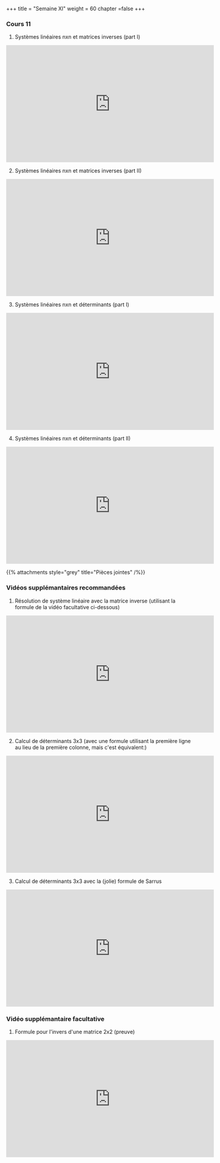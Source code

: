 +++
title = "Semaine XI"
weight = 60
chapter =false
+++


### Cours 11

1) Systèmes linéaires nxn et matrices inverses (part I)

<iframe width="560" height="315" src="https://www.youtube.com/embed/L4XTK5KygOU" frameborder="0" allow="accelerometer; autoplay; clipboard-write; encrypted-media; gyroscope; picture-in-picture" allowfullscreen></iframe>

2) Systèmes linéaires nxn et matrices inverses (part II)

<iframe width="560" height="315" src="https://www.youtube.com/embed/j6PPJKSmS0U" frameborder="0" allow="accelerometer; autoplay; clipboard-write; encrypted-media; gyroscope; picture-in-picture" allowfullscreen></iframe>

3) Systèmes linéaires nxn et déterminants (part I)

<iframe width="560" height="315" src="https://www.youtube.com/embed/_Ja62t3_PlE" frameborder="0" allow="accelerometer; autoplay; clipboard-write; encrypted-media; gyroscope; picture-in-picture" allowfullscreen></iframe>


4) Systèmes linéaires nxn et déterminants (part II)

<iframe width="560" height="315" src="https://www.youtube.com/embed/L7uHSPF_mQs" frameborder="0" allow="accelerometer; autoplay; clipboard-write; encrypted-media; gyroscope; picture-in-picture" allowfullscreen></iframe>


{{% attachments style="grey" title="Pièces jointes" /%}}


### Vidéos supplémantaires recommandées

1) Résolution de système linéaire avec la matrice inverse (utilisant la formule de la vidéo facultative ci-dessous)

<iframe width="560" height="315" src="https://www.youtube.com/embed/0_DYEFtlCiM" frameborder="0" allow="accelerometer; autoplay; clipboard-write; encrypted-media; gyroscope; picture-in-picture" allowfullscreen></iframe>

2) Calcul de déterminants 3x3 (avec une formule utilisant la première ligne au lieu de la première colonne, mais c'est équivalent:)

<iframe width="560" height="315" src="https://www.youtube.com/embed/0c7dt2SQfLw" frameborder="0" allow="accelerometer; autoplay; clipboard-write; encrypted-media; gyroscope; picture-in-picture" allowfullscreen></iframe>

3) Calcul de déterminants 3x3 avec la (jolie) formule de Sarrus

<iframe width="560" height="315" src="https://www.youtube.com/embed/4xFIi0JF2AM" frameborder="0" allow="accelerometer; autoplay; clipboard-write; encrypted-media; gyroscope; picture-in-picture" allowfullscreen></iframe>

### Vidéo supplémantaire facultative

1) Formule pour l'invers d'une matrice 2x2 (preuve)

<iframe width="560" height="315" src="https://www.youtube.com/embed/eEUK_ThrHuQ" frameborder="0" allow="accelerometer; autoplay; clipboard-write; encrypted-media; gyroscope; picture-in-picture" allowfullscreen></iframe>